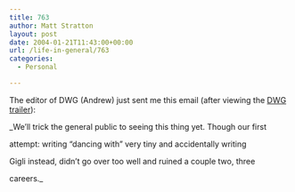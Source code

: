 ```yaml
---
title: 763
author: Matt Stratton
layout: post
date: 2004-01-21T11:43:00+00:00
url: /life-in-general/763
categories:
  - Personal

---
```

The editor of DWG (Andrew) just sent me this email (after viewing the <a href="http://dancingwithgaia.com/teaser" target="_new">DWG trailer</a>):

_We&#8217;ll trick the general public to seeing this thing yet. Though our first
  
attempt: writing &#8220;dancing with&#8221; very tiny and accidentally writing
  
Gigli instead, didn&#8217;t go over too well and ruined a couple two, three
  
careers._